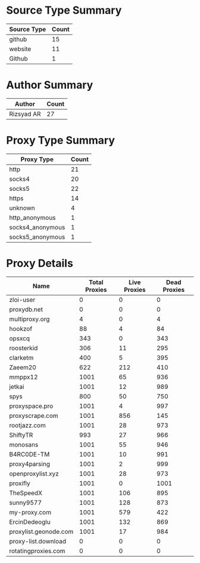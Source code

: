 # Source Type Summary

| Source Type | Count |
|-------------|-------|
| github | 15 |
| website | 11 |
| Github | 1 |


# Author Summary

| Author | Count |
|--------|-------|
| Rizsyad AR | 27 |


# Proxy Type Summary

| Proxy Type | Count |
|------------|-------|
| http | 21 |
| socks4 | 20 |
| socks5 | 22 |
| https | 14 |
| unknown | 4 |
| http_anonymous | 1 |
| socks4_anonymous | 1 |
| socks5_anonymous | 1 |


# Proxy Details

| Name | Total Proxies | Live Proxies | Dead Proxies |
|------|---------------|--------------|---------------|
| zloi-user | 0 | 0 | 0 |
| proxydb.net | 0 | 0 | 0 |
| multiproxy.org | 4 | 0 | 4 |
| hookzof | 88 | 4 | 84 |
| opsxcq | 343 | 0 | 343 |
| roosterkid | 306 | 11 | 295 |
| clarketm | 400 | 5 | 395 |
| Zaeem20 | 622 | 212 | 410 |
| mmppx12 | 1001 | 65 | 936 |
| jetkai | 1001 | 12 | 989 |
| spys | 800 | 50 | 750 |
| proxyspace.pro | 1001 | 4 | 997 |
| proxyscrape.com | 1001 | 856 | 145 |
| rootjazz.com | 1001 | 28 | 973 |
| ShiftyTR | 993 | 27 | 966 |
| monosans | 1001 | 55 | 946 |
| B4RC0DE-TM | 1001 | 10 | 991 |
| proxy4parsing | 1001 | 2 | 999 |
| openproxylist.xyz | 1001 | 28 | 973 |
| proxifly | 1001 | 0 | 1001 |
| TheSpeedX | 1001 | 106 | 895 |
| sunny9577 | 1001 | 128 | 873 |
| my-proxy.com | 1001 | 579 | 422 |
| ErcinDedeoglu | 1001 | 132 | 869 |
| proxylist.geonode.com | 1001 | 17 | 984 |
| proxy-list.download | 0 | 0 | 0 |
| rotatingproxies.com | 0 | 0 | 0 |

